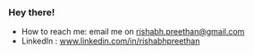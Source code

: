 ### Hey there! 

- How to reach me: email me on rishabh.preethan@gmail.com
- LinkedIn : www.linkedin.com/in/rishabhpreethan


<!-- ![Github stats](https://github-readme-stats.vercel.app/api?username=rishabhpreethan&count_private=true&show_icons=true&theme=radical) -->
